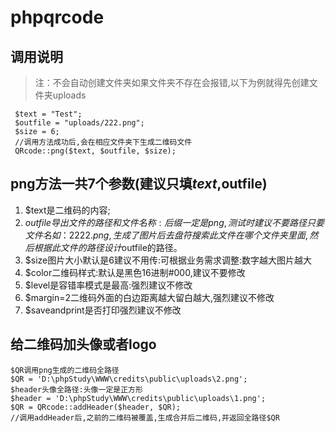 # phpqrcode
## 调用说明
>  注：不会自动创建文件夹如果文件夹不存在会报错,以下为例就得先创建文件夹uploads
```
 $text = "Test";
 $outfile = "uploads/222.png";
 $size = 6;
 //调用方法成功后,会在相应文件夹下生成二维码文件
 QRcode::png($text, $outfile, $size);
```

## png方法一共7个参数(建议只填$text,$outfile)
1. $text是二维码的内容;
2. $outfile导出文件的路径和文件名称:后缀一定是png,测试时建议不要路径只要文件名如：2222.png,生成了图片后去盘符搜索此文件在哪个文件夹里面,然后根据此文件的路径设计$outfile的路径。
3. $size图片大小默认是6建议不用传:可根据业务需求调整:数字越大图片越大
4. $color二维码样式:默认是黑色16进制#000,建议不要修改
5. $level是容错率模式是最高:强烈建议不修改
6. $margin=2二维码外面的白边距离越大留白越大,强烈建议不修改
7. $saveandprint是否打印强烈建议不修改

## 给二维码加头像或者logo
 ```
 $QR调用png生成的二维码全路径
 $QR = 'D:\phpStudy\WWW\credits\public\uploads\2.png';
 $header头像全路径:头像一定是正方形
 $header = 'D:\phpStudy\WWW\credits\public\uploads\1.png';
 $QR = QRcode::addHeader($header, $QR);
 //调用addHeader后,之前的二维码被覆盖,生成合并后二维码,并返回全路径$QR
 ```
